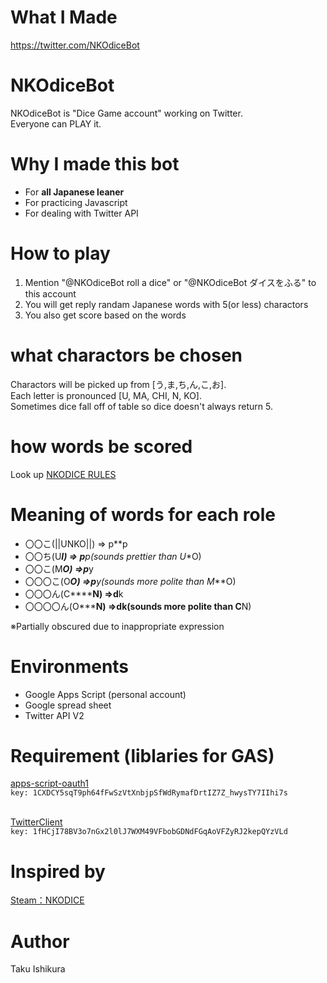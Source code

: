 # What I Made
https://twitter.com/NKOdiceBot

# NKOdiceBot
NKOdiceBot is "Dice Game account" working on Twitter.
<br>Everyone can PLAY it.

# Why I made this bot
* For **all Japanese leaner**
* For practicing Javascript
* For dealing with Twitter API

# How to play
1. Mention "@NKOdiceBot roll a dice" or "@NKOdiceBot ダイスをふる" to this account
2. You will get reply randam Japanese words with 5(or less) charactors 
3. You also get score based on the words

# what charactors be chosen
Charactors will be picked up from [う,ま,ち,ん,こ,お].
<br>Each letter is pronounced [U, MA, CHI, N, KO].
<br>Sometimes dice fall off of table so dice doesn't always return 5.


# how words be scored
Look up [NKODICE RULES](http://ksym.jp/nkodice/rules.html)

# Meaning of words for each role

* 〇〇こ(||UNKO||) => p**p
* 〇〇ち(U***I) => p**p(sounds prettier than U**O)
* 〇〇こ(M***O) =>p***y
* 〇〇〇こ(O****O) =>p***y(sounds more polite than M***O)
* 〇〇〇ん(C******N) =>d**k
* 〇〇〇〇ん(O*******N) =>d**k(sounds more polite than C******N)

※Partially obscured due to inappropriate expression

# Environments
* Google Apps Script (personal account)
* Google spread sheet
* Twitter API V2

# Requirement (liblaries for GAS)
[apps-script-oauth1](https://github.com/googleworkspace/apps-script-oauth1)
<br>```key: 1CXDCY5sqT9ph64fFwSzVtXnbjpSfWdRymafDrtIZ7Z_hwysTY7IIhi7s```

<br>[TwitterClient](https://github.com/belltreeSzk/TwitterClient/blob/master/TwitterClient.gs)
<br>```key: 1fHCjI78BV3o7nGx2l0lJ7WXM49VFbobGDNdFGqAoVFZyRJ2kepQYzVLd```


# Inspired by

[Steam：NKODICE](https://store.steampowered.com/app/1510950/NKODICE/?l=japanese)

# Author
Taku Ishikura

